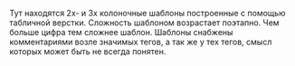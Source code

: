 Тут находятся 2х- и 3х колоночные шаблоны построенные с помощью табличной верстки. Сложность шаблоном возрастает поэтапно. Чем больше цифра тем сложнее шаблон. 
Шаблоны снабжены комментариями возле значимых тегов, а так же у тех тегов, смысл которых может быть не всегда понятен.
